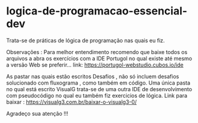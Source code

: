 # logica-de-programacao-essencial-dev
 Trata-se de práticas de lógica de programação nas quais eu fiz.

Observações : Para melhor entendimento  recomendo que baixe todos os arquivos a abra os exercícios 
com  a IDE  Portugol no qual existe até mesmo a versão Web se preferir...
link: https://portugol-webstudio.cubos.io/ide

As pastar nas quais estão escritos Desafios , não só incluem desafios solucionado com fluxograma , como também em código.
Uma única pasta no qual está escrito VisualG trata-se de uma outra IDE de desenvolvimento com pseudocódigo no qual eu também fiz exercicios de lógica.
Link para baixar : https://visualg3.com.br/baixar-o-visualg3-0/

Agradeço sua atenção !!!
